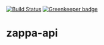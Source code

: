 [![Build Status](https://travis-ci.com/zappa-base/zappa-api.svg?branch=master)](https://travis-ci.com/zappa-base/zappa-api) [![Greenkeeper badge](https://badges.greenkeeper.io/zappa-base/zappa-api.svg)](https://greenkeeper.io/)

# zappa-api
